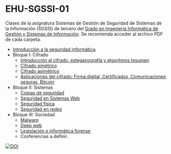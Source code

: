# EHU-SGSSI-01

Clases de la asignatura Sistemas de Gestión de Seguridad de Sistemas de la Información (SGSSI) de tercero del [Grado en Ingeniería Informática de Gestión y Sistemas de Información](https://www.ehu.eus/es/web/graduak/grado-ingenieria-informatica-de-gestion-y-sistemas-de-informacion-bizkaia/creditos-y-asignaturas). Se recomienda acceder al archivo PDF de cada carpeta.

* [Introducción a la seguridad informática](Introduccion/)
* Bloque I: Cifrado
  * [Introducción al cifrado, esteganografía y algoritmos resumen](Cifrado_intro/)
  * [Cifrado simétrico](Cifrado_simetrico/)
  * [Cifrado asimétrico](Cifrado_asimetrico/)
  * [Aplicaciones del cifrado: Firma digital, Certificados, Comunicaciones seguras, Bitcoin](Cifrado_aplicaciones/)
* Bloque II: Sistemas
  * [Copias de seguridad](Copias_seguridad/)
  * [Seguridad en Sistemas Web](Seguridad_web/)
  * [Seguridad física](Seguridad_fisica/)
  * [Seguridad en redes](Seguridad_redes/)
* Bloque III: Sociedad
  * [Malware](Malware/)
  * [Deep web](DeepWeb/)
  * [Legislación e informática forense](AspectosLegales/)
  * Conferencias a definir.

[![DOI](https://zenodo.org/badge/334955028.svg)](https://zenodo.org/badge/latestdoi/334955028)
